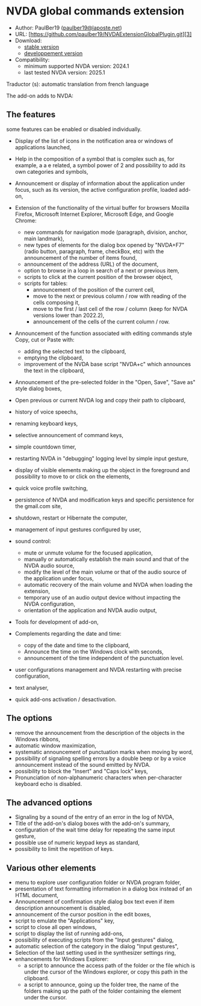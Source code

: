 # NVDA global commands extension #

* Author: PaulBer19 (paulber19@laposte.net)
* URL: [https://github.com/paulber19/NVDAExtensionGlobalPlugin.git][3]
* Download:
	* [stable version][1]
	* [developpement version][2]
* Compatibility:
	* minimum supported NVDA version: 2024.1
	* last tested NVDA version: 2025.1


Traductor (s): automatic translation from french language


The add-on adds to NVDA:
## The features ##

some features can be enabled or disabled individually.


* Display of the list of icons in the notification area or windows of applications launched,
* Help in the composition of a symbol that is complex such as, for example, a a e related, a symbol power of 2 and possibility to add its own categories and symbols,
* Announcement or display of information about the application under focus, such as its version, the active configuration profile, loaded add-on,
* Extension of the functionality of the virtual buffer for browsers Mozilla Firefox, Microsoft Internet Explorer, Microsoft Edge, and Google Chrome:

	* new commands for navigation mode (paragraph, division, anchor, main landmark),
	* new types of elements for the dialog box opened by "NVDA+F7" (radio button, paragraph, frame, checkBox, etc) with the announcement of the number of items found,
	* announcement of the address (URL) of the document,
	* option to browse in a loop in search of a next or previous item,
	* scripts to click at the current position of the browser object,
	* scripts for tables:
		* announcement of the position of the current cell,
		* move to the next or previous column / row with reading of the cells composing it,
		* move to the first / last cell of the row / column (keep for NVDA versions lower than 2022.2),
		* announcement of the cells of the current column / row.


* Announcement of the function associated with editing commands style Copy, cut or Paste with:
	* adding the selected text to the clipboard,
	* emptying the clipboard,
	* improvement of the NVDA base script "NVDA+c" which announces the text in the clipboard,


* Announcement of the pre-selected folder in the "Open, Save", "Save as" style dialog boxes,
* Open previous or current NVDA log and copy their path to clipboard,
* history of voice speechs,
* renaming keyboard keys,
* selective announcement of command keys,
* simple countdown timer,
* restarting NVDA in "debugging" logging level by simple input gesture,
* display of visible elements making up the object in the foreground and possibility to move to or click on the elements,
* quick voice profile switching,
* persistence of NVDA and modification keys and specific persistence for the gmail.com site,
* shutdown, restart or Hibernate the computer,
* management of input gestures configured by user,
* sound control:
	* mute or unmute volume for the focused application,
	* manually or automatically establish the main sound and that of the NVDA audio source,
	* modify the level of the main volume or that of the audio source of the application under focus,
	* automatic recovery of the main volume and NVDA when loading the extension,
	* temporary use of an audio output device without impacting the NVDA configuration,
	* orientation of the application and NVDA audio output,
	


* Tools for development of add-on,
* Complements regarding the date and time:
	* copy of the date and time to the clipboard,
	* Announce the time on the Windows clock with seconds,
	* announcement of the time independent of the punctuation level.


* user configurations management and NVDA restarting  with precise configuration,
* text analyser,
* quick add-ons activation / desactivation.


## The options ##

* remove the announcement from the description of the objects in the Windows ribbons,
* automatic window maximization,
* systematic announcement of punctuation marks when moving by word,
* possibility of signaling spelling errors by a double beep or by a voice announcement instead of the sound emitted by NVDA.
* possibility to block the "Insert" and "Caps lock" keys,
* Pronunciation of non-alphanumeric characters when per-character keyboard echo is disabled.


## The advanced options ##

* Signaling by a sound of the entry of an error in the log of NVDA,
* Title of the add-on's dialog boxes with the add-on's summary,
* configuration of the wait time delay for repeating the same input gesture,
* possible use of numeric keypad keys as standard,
* possibility to limit the repetition of keys.

## Various other elements ##

* menu to explore user configuration folder or NVDA program folder,
* presentation of text formatting information in a dialog box instead of an HTML document,
* Announcement of confirmation style dialog box text even if item description announcement is disabled,
* announcement of the cursor position in the edit boxes,
* script to emulate the "Applications" key,
* script to close all open windows,
* script to display the list of running add-ons,
* possibility of executing scripts from the "Input gestures" dialog,
* automatic selection of the category in the dialog "Input gestures",
* Selection of the last setting  used in the synthesizer settings ring,
* enhancements  for Windows Explorer:
	* a script to announce the access path of the folder or the file which is under the cursor of the Windows explorer, or copy this path in the clipboard.
	* a script to announce, going up the folder tree, the name of the folders making up the path of the folder containing the element under the cursor.


[1]: https://github.com/paulber007/AllMyNVDAAddons/raw/master/NVDAExtensionGlobalPlugin/NVDAExtensionGlobalPlugin-14.1.nvda-addon
[2]: https://github.com/paulber007/AllMyNVDAAddons/tree/master/NVDAExtensionGlobalPlugin/dev
[3]:https://github.com/paulber19/NVDAExtensionGlobalPlugin.git
